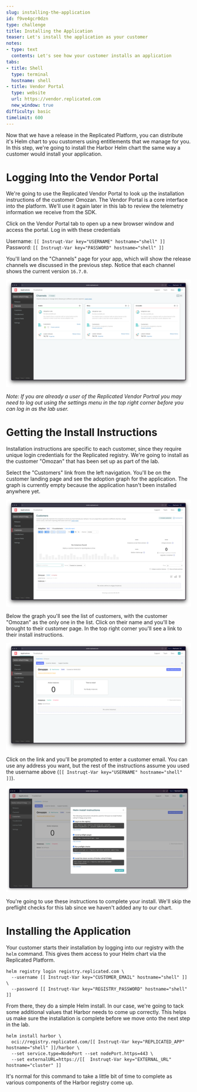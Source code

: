 ```yaml
---
slug: installing-the-application
id: f9ve4gcr0dzn
type: challenge
title: Installing the Application
teaser: Let's install the application as your customer
notes:
- type: text
  contents: Let's see how your customer installs an application
tabs:
- title: Shell
  type: terminal
  hostname: shell
- title: Vendor Portal
  type: website
  url: https://vendor.replicated.com
  new_window: true
difficulty: basic
timelimit: 600
---
```


Now that we have a release in the Replicated Platform, you can
distribute it's Helm chart to you customers using entitlements
that we manage for you. In this step, we're going to install the
Harbor Helm chart the same way a customer would install your
application.

Logging Into the Vendor Portal
==============================

We're going to use the Replicated Vendor Portal to look up the
installation instructions of the customer Omozan. The Vendor
Portal is a core interface into the platform. We'll use it again
later in this lab to review the telemetry information we receive
from the SDK.

Click on the Vendor Portal tab to open up a new browser window and
access the portal. Log in with these credentials

Username: `[[ Instruqt-Var key="USERNAME" hostname="shell" ]]`<br/>
Password: `[[ Instruqt-Var key="PASSWORD" hostname="shell" ]]`

You'll land on the "Channels" page for your app, which will show
the release channels we discussed in the previous step. Notice that
each channel shows the current version `16.7.0`.

![Vendor Portal Release Channels](../assets/vendor-portal-landing.png)

_Note: If you are already a user of the Replicated Vendor Portral
you may need to log out using the settings menu in the top right
corner before you can log in as the lab user._

Getting the Install Instructions
================================

Installation instructions are specific to each customer, since they
require unique login credentials for the Replicated registry. We're
going to install as the customer "Omozan" that has been set up as
part of the lab.

Select the "Customers" link from the left navigation. You'll be on
the customer landing page and see the adoption graph for the application.
The graph is currently empty because the application hasn't been
installed anywhere yet.

![Customers Landing Page](../assets/customers-page.png)

Below the graph you'll see the list of customers, with the customer
"Omozan" as the only one in the list. Click on their name and you'll
be brought to their customer page. In the top right corner you'll
see a link to their install instructions.

![Customers Landing Page](../assets/single-customer-page.png)

Click on the link and you'll be prompted to enter a customer
email. You can use any address you want, but the rest of the
instructions assume you used the username above
(`[[ Instruqt-Var key="USERNAME" hostname="shell" ]]`).

![Install Instructions](../assets/helm-install-instructions.png)

You're going to use these instructions to complete your install.
We'll skip the preflight checks for this lab since we haven't
added any to our chart.

Installing the Application
==========================

Your customer starts their installation by logging into our
registry with the `helm` command. This gives them access to
your Helm chart via the Replicated Platform.

```
helm registry login registry.replicated.com \
  --username [[ Instruqt-Var key="CUSTOMER_EMAIL" hostname="shell" ]] \
  --password [[ Instruqt-Var key="REGISTRY_PASSWORD" hostname="shell" ]]
```

From there, they do a simple Helm install. In our case, we're going to
tack some additional values that Harbor needs to come up correctly.
This helps us make sure the installation is complete before we move
onto the next step in the lab.

```
helm install harbor \
  oci://registry.replicated.com/[[ Instruqt-Var key="REPLICATED_APP" hostname="shell" ]]/harbor \
  --set service.type=NodePort --set nodePort.https=443 \
  --set externalURL=https://[[  Instruqt-Var key="EXTERNAL_URL" hostname="cluster" ]]
```

It's normal for this command to take a little bit of time to
complete as various components of the Harbor registry come up.

